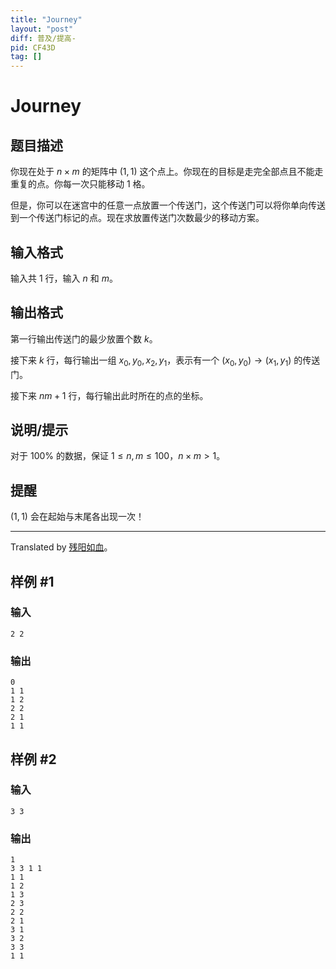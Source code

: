 ```yaml
---
title: "Journey"
layout: "post"
diff: 普及/提高-
pid: CF43D
tag: []
---
```


# Journey

## 题目描述

你现在处于 $n\times m$ 的矩阵中 $(1,1)$ 这个点上。你现在的目标是走完全部点且不能走重复的点。你每一次只能移动 $1$ 格。

但是，你可以在迷宫中的任意一点放置一个传送门，这个传送门可以将你单向传送到一个传送门标记的点。现在求放置传送门次数最少的移动方案。

## 输入格式

输入共 $1$ 行，输入 $n$ 和 $m$。

## 输出格式

第一行输出传送门的最少放置个数 $k$。

接下来 $k$ 行，每行输出一组 $x_0,y_0,x_2,y_1$，表示有一个 $(x_0,y_0)\to(x_1,y_1)$ 的传送门。

接下来 $nm+1$ 行，每行输出此时所在的点的坐标。

## 说明/提示

对于 $100\%$ 的数据，保证 $1\le n,m\le100$，$n\times m>1$。
## 提醒
$(1,1)$ 会在起始与末尾各出现一次！

---
Translated by [残阳如血](/user/726139)。

## 样例 #1

### 输入

```
2 2

```

### 输出

```
0
1 1
1 2
2 2
2 1
1 1

```

## 样例 #2

### 输入

```
3 3

```

### 输出

```
1
3 3 1 1
1 1
1 2
1 3
2 3
2 2
2 1
3 1
3 2
3 3
1 1

```


